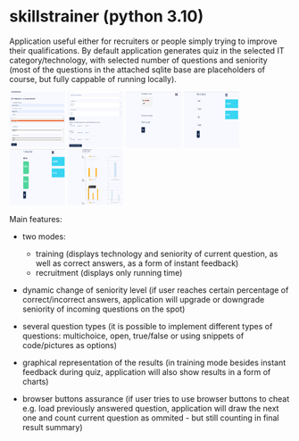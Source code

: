 # skillstrainer (python 3.10)

Application useful either for recruiters or people simply trying to improve their qualifications. By default application generates quiz in the selected IT category/technology, with selected number of questions and seniority (most of the questions in the attached sqlite base are placeholders of course, but fully cappable of running locally). <br>

<p float="left">
<img src="static/images/Skillstrainer_01.png" alt="Skillstrainer" title="quiz generation process" width="100" height="100"/>
<img src="static/images/Skillstrainer_02.png" alt="Skillstrainer" title="quiz generation process" width="100" height="100"/>
<img src="static/images/Skillstrainer_03.png" alt="Skillstrainer" title="exemplary question in recruitment mode" width="100" height="100"/>
<img src="static/images/Skillstrainer_04.png" alt="Skillstrainer" title="exemplary question in training mode" width="100" height="100"/>
<img src="static/images/Skillstrainer_05.png" alt="Skillstrainer" title="correct answers in training mode" width="100" height="100"/>
<img src="static/images/Skillstrainer_06.png" alt="Skillstrainer" title="post quiz graphs" width="100" height="100"/>
</p>

Main features:
* two modes: 
  * training (displays technology and seniority of current question, as well as correct answers, as a form of instant feedback)
  * recruitment (displays only running time)
      
 * dynamic change of seniority level (if user reaches certain percentage of correct/incorrect answers, application will upgrade or downgrade seniority 
   of incoming questions on the spot)
   
 * several question types (it is possible to implement different types of questions: multichoice, open, true/false or using snippets of code/pictures as 
   options)
   
 * graphical representation of the results (in training mode besides instant feedback during quiz, application will also show results in a form of charts)
 
 * browser buttons assurance (if user tries to use browser buttons to cheat e.g. load previously answered question, application will draw the next one 
   and count current question as ommited - but still counting in final result summary)

